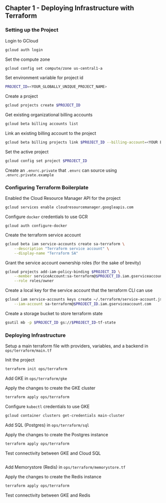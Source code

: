 ## Chapter 1 - Deploying Infrastructure with Terraform

### Setting up the Project

Login to GCloud
```bash
gcloud auth login
```

Set the compute zone
```bash
gcloud config set compute/zone us-central1-a
```

Set environment variable for project id
```bash
PROJECT_ID=<YOUR_GLOBALLY_UNIQUE_PROJECT_NAME>
```

Create a project
```bash
gcloud projects create $PROJECT_ID
```

Get existing organizational billing accounts
```bash
gcloud beta billing accounts list
```

Link an existing billing account to the project
```bash
gcloud beta billing projects link $PROJECT_ID --billing-account=<YOUR BILLING ACCOUNT ID>
```

Set the active project
```bash
gcloud config set project $PROJECT_ID
```

Create an `.envrc.private` that `.envrc` can source using `.envrc.private.example`

### Configuring Terraform Boilerplate

Enabled the Cloud Resource Manager API for the project
```bash
gcloud services enable cloudresourcemanager.googleapis.com 
```

Configure `docker` credentials to use GCR
```
gcloud auth configure-docker
```

Create the terraform service account
```bash
gcloud beta iam service-accounts create sa-terraform \
    --description "Terraform service account" \
    --display-name "Terraform SA"
```

Grant the service account ownership roles (for the sake of brevity)
```bash
gcloud projects add-iam-policy-binding $PROJECT_ID \
    --member serviceAccount:sa-terraform@$PROJECT_ID.iam.gserviceaccount.com \
    --role roles/owner
```

Create a local key for the service account that the terraform CLI can use
```bash
gcloud iam service-accounts keys create ~/.terraform/service-account.json \
    --iam-account sa-terraform@$PROJECT_ID.iam.gserviceaccount.com
```

Create a storage bucket to store terraform state
```bash
gsutil mb -p $PROJECT_ID gs://$PROJECT_ID-tf-state
```

### Deploying Infrastructure

Setup a main terraform file with providers, variables, and a backend in `ops/terraform/main.tf`

Init the project
```bash
terraform init ops/terraform
```

Add GKE in `ops/terraform/gke`

Apply the changes to create the GKE cluster
```bash
terraform apply ops/terraform
```

Configure `kubectl` credentials to use GKE
```bash
gcloud container clusters get-credentials main-cluster
```

Add SQL (Postgres) in `ops/terraform/sql`

Apply the changes to create the Postgres instance
```bash
terraform apply ops/terraform
```

Test connectivity between GKE and Cloud SQL
```bash

```

Add Memorystore (Redis) in `ops/terraform/memorystore.tf`

Apply the changes to create the Redis instance
```bash
terraform apply ops/terraform
```


Test connectivity between GKE and Redis
```bash

```
